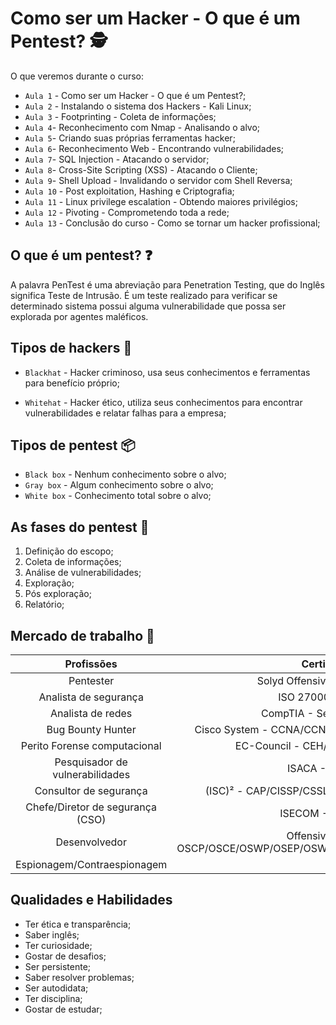 # Como ser um Hacker - O que é um Pentest? 🕵️

O que veremos durante o curso:

 * `Aula 1` - Como ser um Hacker - O que é um Pentest?;
 * `Aula 2` - Instalando o sistema dos Hackers - Kali Linux;
 * `Aula 3` - Footprinting - Coleta de informações;
 * `Aula 4`- Reconhecimento com Nmap - Analisando o alvo;
 * `Aula 5`- Criando suas próprias ferramentas hacker;
 * `Aula 6`- Reconhecimento Web - Encontrando vulnerabilidades;
 * `Aula 7`- SQL Injection - Atacando o servidor;
 * `Aula 8`- Cross-Site Scripting (XSS) - Atacando o Cliente;
 * `Aula 9`- Shell Upload - Invalidando o servidor com Shell Reversa;
 * `Aula 10` - Post exploitation, Hashing e Criptografia;
 * `Aula 11` - Linux privilege escalation - Obtendo maiores privilégios;
 * `Aula 12` - Pivoting - Comprometendo toda a rede;
 * `Aula 13` - Conclusão do curso - Como se tornar um hacker profissional;


## O que é um pentest? ❓

A palavra PenTest é uma abreviação para Penetration Testing, que do Inglês significa Teste de Intrusão. É um teste realizado para verificar se determinado sistema possui alguma vulnerabilidade que possa ser explorada por agentes maléficos.

## Tipos de hackers 🎩

* `Blackhat` - Hacker criminoso, usa seus conhecimentos e ferramentas para benefício próprio;

* `Whitehat` - Hacker ético, utiliza seus conhecimentos para encontrar vulnerabilidades e relatar falhas para a empresa;

## Tipos de pentest 📦

* `Black box` - Nenhum conhecimento sobre o alvo;
* `Gray box` - Algum conhecimento sobre o alvo;
* `White box` - Conhecimento total sobre o alvo;

## As fases do pentest 📌

1. Definição do escopo;
2. Coleta de informações;
3. Análise de vulnerabilidades;
4. Exploração;
5. Pós exploração;
6. Relatório;

## Mercado de trabalho 💼


| Profissões                        | Certificações                                                           |
|       :----:                      |         :----:                                                          |
| Pentester                         | Solyd Offensive Security - SYCP                                         |
| Analista de segurança             | ISO 27000 / ISO 27002                                                   |
| Analista de redes                 | CompTIA - Security+/Pentest+                                            |
| Bug Bounty Hunter                 | Cisco System - CCNA/CCNA Security/CCSP/CCIP Security                    |
| Perito Forense computacional      | EC-Council - CEH/CHFI/ECSA/ENSA/LPT                                     |
| Pesquisador de vulnerabilidades   | ISACA - CISA/CISM                                                       |
| Consultor de segurança            | (ISC)² - CAP/CISSP/CSSLP/ISSAP/ISSEP/ISSMP/SSCP                         |
| Chefe/Diretor de segurança (CSO)  | ISECOM - OPSA/OPST                                                      |
| Desenvolvedor                     | Offensive Security - OSCP/OSCE/OSWP/OSEP/OSWA/OSWE/OSED/OSMR/OSEE/OSDA  |
| Espionagem/Contraespionagem       |                                                                         |

## Qualidades e Habilidades

* Ter ética e transparência;
* Saber inglês;
* Ter curiosidade;
* Gostar de desafios;
* Ser persistente;
* Saber resolver problemas;
* Ser autodidata;
* Ter disciplina;
* Gostar de estudar;